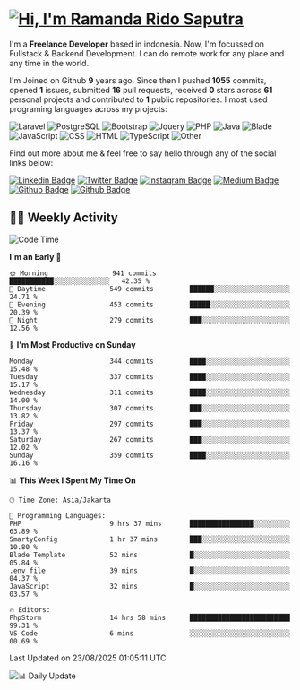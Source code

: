 # [![Hi, I'm Ramanda Rido Saputra](https://readme-typing-svg.herokuapp.com?size=24&vCenter=true&lines=%F0%9F%91%8B+Hi%2C+I'm+Ramanda+Rido+Saputra+;%F0%9F%92%BB+Fullstack+Web+Developer+)](https://git.io/typing-svg)

I'm a **Freelance Developer** based in indonesia. Now, I'm focussed on Fullstack & Backend Development. I can do remote work for any place and any time in the world.

I'm Joined on Github **9** years ago. Since then I pushed **1055** commits, opened **1** issues, submitted **16** pull requests, received **0** stars across **61** personal projects and contributed to **1** public repositories.
I most used programing languages across my projects:

![Laravel](https://img.shields.io/badge/Laravel-FF2D20?flat&logo=laravel&logoColor=white)
![PostgreSQL](https://img.shields.io/badge/PostgreSQL-316192?flat&logo=postgresql&logoColor=white)
![Bootstrap](https://img.shields.io/badge/Bootstrap-563D7C?flat&logo=bootstrap&logoColor=white)
![Jquery](https://img.shields.io/badge/jQuery-0769AD?flat&logo=jquery&logoColor=white)
![PHP](https://img.shields.io/badge/-PHP-%234F5D95?style=flat&logo=PHP&logoColor=white)
![Java](https://img.shields.io/badge/-Java-%23b07219?style=flat&logo=Java&logoColor=white)
![Blade](https://img.shields.io/badge/-Blade-%23f7523f?style=flat&logo=Blade&logoColor=white)
![JavaScript](https://img.shields.io/badge/-JavaScript-%23f1e05a?style=flat&logo=JavaScript&logoColor=white)
![CSS](https://img.shields.io/badge/-CSS-%23663399?style=flat&logo=CSS&logoColor=white)
![HTML](https://img.shields.io/badge/-HTML-%23e34c26?style=flat&logo=HTML&logoColor=white)
![TypeScript](https://img.shields.io/badge/-TypeScript-%233178c6?style=flat&logo=TypeScript&logoColor=white)
![Other](https://img.shields.io/badge/-Other-%23ededed?style=flat&logo=Other&logoColor=white)

Find out more about me & feel free to say hello through any of the social links below:

[![Linkedin Badge](https://img.shields.io/badge/-ramandaaridogh-blue?style=flat&logo=Linkedin&logoColor=white&link=https://www.linkedin.com/in/ramanda-rido-saputra/)](https://www.linkedin.com/in/ramanda-rido-saputra/)
[![Twitter Badge](https://img.shields.io/badge/-ramandaaridogh-%231DA1F2.svg?style=flat&logo=twitter&logoColor=white&link=https://www.twitter.com/ramandaaridogh)](https://www.twitter.com/ramandaaridogh/)
[![Instagram Badge](https://img.shields.io/badge/-ramandaaridogh-purple?style=flat&logo=instagram&logoColor=white&link=https://instagram.com/ramandaaridogh_/)](https://instagram.com/ramandaaridogh_)
[![Medium Badge](https://img.shields.io/badge/-@ramandaaridogh-%2312100E.svg?style=flat&logo=Medium&logoColor=white&link=https://medium.com/@ramandaaridogh/)](https://medium.com/@ramandaaridogh)
[![Github Badge](https://img.shields.io/badge/-@ramandaaridogh-100000.svg?style=flat&logo=github&logoColor=white&link=https://github.com/ramandaaridogh)](https://github.com/ramandaaridogh)
[![Github Badge](https://img.shields.io/badge/-@mxcode-100000.svg?style=flat&logo=github&logoColor=white&link=https://github.com/ramanda-mxcode)](https://github.com/ramanda-mxcode)

## 👨‍💻 Weekly Activity
<!--START_SECTION:waka-->
![Code Time](http://img.shields.io/badge/Code%20Time-1%2C480%20hrs%2049%20mins-blue)

**I'm an Early 🐤** 

```text
🌞 Morning                941 commits         ███████████░░░░░░░░░░░░░░   42.35 % 
🌆 Daytime                549 commits         ██████░░░░░░░░░░░░░░░░░░░   24.71 % 
🌃 Evening                453 commits         █████░░░░░░░░░░░░░░░░░░░░   20.39 % 
🌙 Night                  279 commits         ███░░░░░░░░░░░░░░░░░░░░░░   12.56 % 
```
📅 **I'm Most Productive on Sunday** 

```text
Monday                   344 commits         ████░░░░░░░░░░░░░░░░░░░░░   15.48 % 
Tuesday                  337 commits         ████░░░░░░░░░░░░░░░░░░░░░   15.17 % 
Wednesday                311 commits         ████░░░░░░░░░░░░░░░░░░░░░   14.00 % 
Thursday                 307 commits         ███░░░░░░░░░░░░░░░░░░░░░░   13.82 % 
Friday                   297 commits         ███░░░░░░░░░░░░░░░░░░░░░░   13.37 % 
Saturday                 267 commits         ███░░░░░░░░░░░░░░░░░░░░░░   12.02 % 
Sunday                   359 commits         ████░░░░░░░░░░░░░░░░░░░░░   16.16 % 
```


📊 **This Week I Spent My Time On** 

```text
🕑︎ Time Zone: Asia/Jakarta

💬 Programming Languages: 
PHP                      9 hrs 37 mins       ████████████████░░░░░░░░░   63.89 % 
SmartyConfig             1 hr 37 mins        ███░░░░░░░░░░░░░░░░░░░░░░   10.80 % 
Blade Template           52 mins             █░░░░░░░░░░░░░░░░░░░░░░░░   05.84 % 
.env file                39 mins             █░░░░░░░░░░░░░░░░░░░░░░░░   04.37 % 
JavaScript               32 mins             █░░░░░░░░░░░░░░░░░░░░░░░░   03.57 % 

🔥 Editors: 
PhpStorm                 14 hrs 58 mins      █████████████████████████   99.31 % 
VS Code                  6 mins              ░░░░░░░░░░░░░░░░░░░░░░░░░   00.69 % 
```


 Last Updated on 23/08/2025 01:05:11 UTC
<!--END_SECTION:waka-->

![📊 Daily Update](https://github.com/ramandaaridogh/ramandaaridogh/actions/workflows/update-activity.yml/badge.svg)
